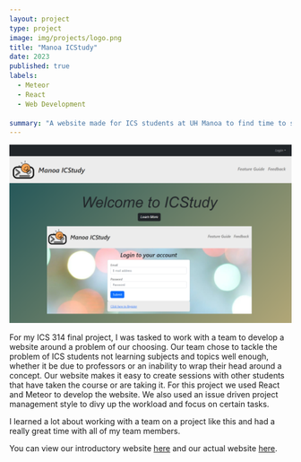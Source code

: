 ```yaml
---
layout: project
type: project
image: img/projects/logo.png
title: "Manoa ICStudy"
date: 2023
published: true
labels:
  - Meteor
  - React
  - Web Development

summary: "A website made for ICS students at UH Manoa to find time to study together."
---
```


<img width="750px" class="text-center p-4" src="../img/projects/LandingPage.png">

For my ICS 314 final project, I was tasked to work with a team to develop a website around a problem of our choosing. Our team chose to tackle the problem of ICS students not learning subjects and topics well enough, whether it be due to professors or an inability to wrap their head around a concept. Our website makes it easy to create sessions with other students that have taken the course or are taking it. For this project we used React and Meteor to develop the website. We also used an issue driven project management style to divy up the workload and focus on certain tasks.

I learned a lot about working with a team on a project like this and had a really great time with all of my team members.

You can view our introductory website [here](https://manoa-icstudy.github.io/) and our actual website [here](https://manoa-icstudy.site/).
